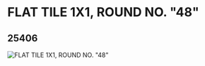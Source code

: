 # FLAT TILE 1X1, ROUND NO. "48"
## 25406
![FLAT TILE 1X1, ROUND NO. "48"](https://lc-www-live-s.legocdn.com/media/bricks/5/2/6139449.jpg)